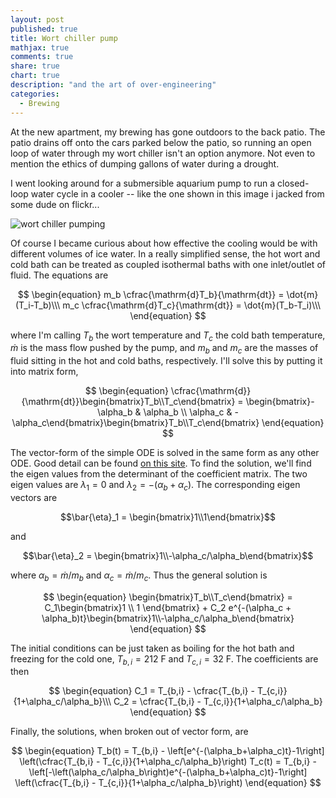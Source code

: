 ```yaml
---
layout: post
published: true
title: Wort chiller pump
mathjax: true
comments: true
share: true
chart: true
description: "and the art of over-engineering"
categories: 
  - Brewing
---
```


At the new apartment, my brewing has gone outdoors to the back patio. The patio drains off onto the cars parked below the patio, so running an open loop of water through my wort chiller isn't an option anymore. Not even to mention the ethics of dumping gallons of water during a drought.

I went looking around for a submersible aquarium pump to run a closed-loop water cycle in a cooler -- like the one shown in this image i jacked from some dude on flickr...

![wort chiller pumping](/image/post/2115697301_ff9c9a3de1.jpg)

Of course I became curious about how effective the cooling would be with different volumes of ice water. In a really simplified sense, the hot wort and cold bath can be treated as coupled isothermal baths with one inlet/outlet of fluid. The equations are

$$
\begin{equation}
m_b \cfrac{\mathrm{d}T_b}{\mathrm{dt}} = \dot{m}(T_i-T_b)\\\
m_c \cfrac{\mathrm{d}T_c}{\mathrm{dt}} = \dot{m}(T_b-T_i)\\\
\end{equation}
$$

where I'm calling $T_b$ the wort temperature and $T_c$ the cold bath temperature, $\dot{m}$ is the mass flow pushed by the pump, and $m_b$ and $m_c$ are the masses of fluid sitting in the hot and cold baths, respectively. I'll solve this by putting it into matrix form,

$$
\begin{equation}
\cfrac{\mathrm{d}}{\mathrm{dt}}\begin{bmatrix}T_b\\T_c\end{bmatrix} = \begin{bmatrix}-\alpha_b & \alpha_b \\ \alpha_c & -\alpha_c\end{bmatrix}\begin{bmatrix}T_b\\T_c\end{bmatrix}
\end{equation}
$$

The vector-form of the simple ODE is solved in the same form as any other ODE. Good detail can be found [on this site](http://tutorial.math.lamar.edu/Classes/DE/SolutionsToSystems.aspx). To find the solution, we'll find the eigen values from the determinant of the coefficient matrix. The two eigen values are $\lambda_1 = 0$ and $\lambda_2 = -(\alpha_b + \alpha_c)$. The corresponding eigen vectors are

$$\bar{\eta}_1 = \begin{bmatrix}1\\1\end{bmatrix}$$

and 

$$\bar{\eta}_2 = \begin{bmatrix}1\\-\alpha_c/\alpha_b\end{bmatrix}$$ 

where $\alpha_b = \dot{m}/m_b$ and $\alpha_c = \dot{m}/m_c$. Thus the general solution is

$$
\begin{equation}
\begin{bmatrix}T_b\\T_c\end{bmatrix} = C_1\begin{bmatrix}1 \\ 1 \end{bmatrix} + C_2 e^{-(\alpha_c + \alpha_b)t}\begin{bmatrix}1\\-\alpha_c/\alpha_b\end{bmatrix}
\end{equation}
$$

The initial conditions can be just taken as boiling for the hot bath and freezing for the cold one, $T_{b,i} = 212$ F and $T_{c,i} = 32$ F. The coefficients are then

$$
\begin{equation}
C_1 = T_{b,i} - \cfrac{T_{b,i} - T_{c,i}}{1+\alpha_c/\alpha_b}\\\
C_2 = \cfrac{T_{b,i} - T_{c,i}}{1+\alpha_c/\alpha_b}
\end{equation}
$$

Finally, the solutions, when broken out of vector form, are

$$
\begin{equation}
T_b(t) = T_{b,i} - \left[e^{-(\alpha_b+\alpha_c)t}-1\right] \left(\cfrac{T_{b,i} - T_{c,i}}{1+\alpha_c/\alpha_b}\right)
T_c(t) = T_{b,i} - \left[-\left(\alpha_c/\alpha_b\right)e^{-(\alpha_b+\alpha_c)t}-1\right] \left(\cfrac{T_{b,i} - T_{c,i}}{1+\alpha_c/\alpha_b}\right)
\end{equation}
$$
